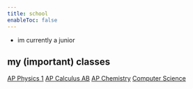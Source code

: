 ```yaml
---
title: school
enableToc: false
---
```

- im currently a junior

## my (important) classes

[AP Physics 1](notes/school/physics.md)
[AP Calculus AB](notes/school/calc.md)
[AP Chemistry](notes/school/chem.md)
[Computer Science](notes/school/cs.md)